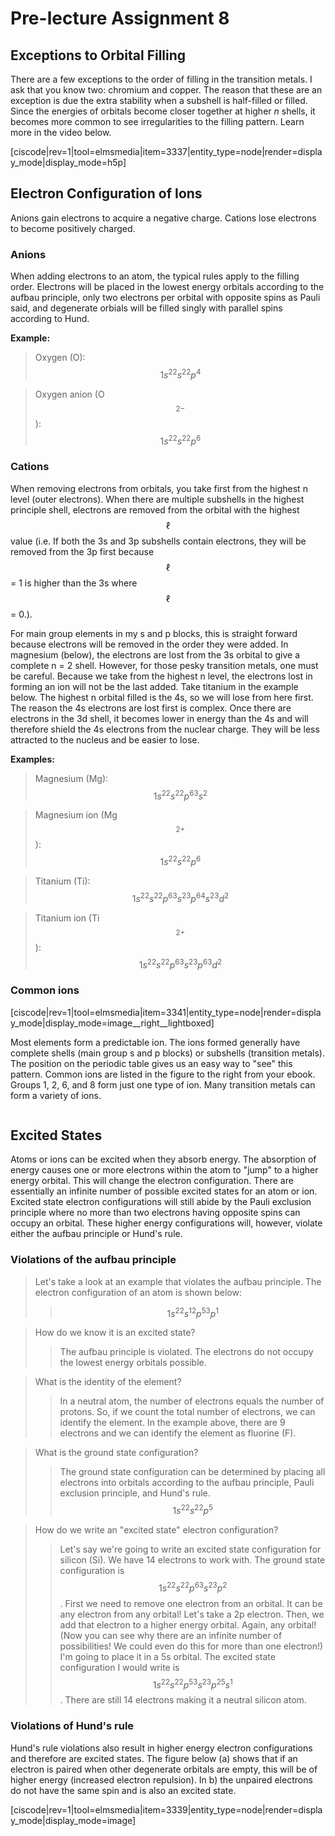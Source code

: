 # Pre-lecture Assignment 8

<div style="float:right;margin:auto"><ebook-button title="Electron Configuration" link=https://genchem.science.psu.edu/03-3-electron-configuration></ebook-button></div>

## Exceptions to Orbital Filling

There are a few exceptions to the order of filling in the transition metals.  I ask that you know two: chromium and copper.  The reason that these are an exception is due the extra stability when a subshell is half-filled or filled.  Since the energies of orbitals become closer together at higher _n_ shells, it becomes more common to see irregularities to the filling pattern.  Learn more in the video below.

<div style="float:none;max-width:800px;margin:auto">
[ciscode|rev=1|tool=elmsmedia|item=3337|entity_type=node|render=display_mode|display_mode=h5p]</div>

## Electron Configuration of Ions

Anions gain electrons to acquire a negative charge.  Cations lose electrons to become positively charged.

### Anions

When adding electrons to an atom, the typical rules apply to the filling order.  Electrons will be placed in the lowest energy orbitals according to the aufbau principle, only two electrons per orbital with opposite spins as Pauli said, and degenerate orbials will be filled singly with parallel spins according to Hund.

**Example:**
> Oxygen (O): $$1s^22s^22p^4$$

> Oxygen anion (O$$^{2-}$$):  $$1s^22s^22p^6$$

### Cations

When removing electrons from orbitals, you take first from the highest n level (outer electrons).  When there are multiple subshells in the highest principle shell, electrons are removed from the orbital with the highest $$\ell$$ value (i.e. If both the 3s and 3p subshells contain electrons, they will be removed from the 3p first because $$\ell$$ = 1 is higher than the 3s where $$\ell$$ = 0.).

For main group elements in my s and p blocks, this is straight forward because electrons will be removed in the order they were added.  In magnesium (below), the electrons are lost from the 3s orbital to give a complete n = 2 shell.  However, for those pesky transition metals, one must be careful.  Because we take from the highest n level, the electrons lost in forming an ion will not be the last added.  Take titanium in the example below.  The highest n orbital filled is the 4s, so we will lose from here first.  The reason the 4s electrons are lost first is complex. Once there are electrons in the 3d shell, it becomes lower in energy than the 4s and will therefore shield the 4s electrons from the nuclear charge. They will be less attracted to the nucleus and be easier to lose. 

**Examples:**
> Magnesium (Mg): $$1s^22s^22p^63s^2$$

> Magnesium ion (Mg$$^{2+}$$): $$1s^22s^22p^6$$

> Titanium (Ti): $$1s^22s^22p^63s^23p^64s^23d^2$$

> Titanium ion (Ti$$^{2+}$$): $$1s^22s^22p^63s^23p^63d^2$$

### Common ions 
[ciscode|rev=1|tool=elmsmedia|item=3341|entity_type=node|render=display_mode|display_mode=image__right__lightboxed]

Most elements form a predictable ion.  The ions formed generally have complete shells (main group s and p blocks) or subshells (transition metals).  The position on the periodic table gives us an easy way to "see" this pattern.  Common ions are listed in the figure to the right from your ebook.  Groups 1, 2, 6, and 8 form just one type of ion.  Many transition metals can form a variety of ions.

<div class="spacer" style="display:block;overflow:hidden;width:100%;"></div>


## Excited States

Atoms or ions can be excited when they absorb energy.  The absorption of energy causes one or more electrons within the atom to "jump" to a higher energy orbital.  This will change the electron configuration.  There are essentially an infinite number of possible excited states for an atom or ion.  
Excited state electron configurations will still abide by the Pauli exclusion principle where no more than two electrons having opposite spins can occupy an orbital.
These higher energy configurations will, however, violate either the aufbau principle or Hund's rule.


### Violations of the aufbau principle
>Let's take a look at an example that violates the aufbau principle.  The electron configuration of an atom is shown below:
>> $$1s^22s^12p^53p^1$$

>How do we know it is an excited state? 
> >The aufbau principle is violated.  The electrons do not occupy the lowest energy orbitals possible.

>What is the identity of the element?
>> In a neutral atom, the number of electrons equals the number of protons.  So, if we count the total number of electrons, we can identify the element.  In the example above, there are 9 electrons and we can identify the element as fluorine (F).

>What is the ground state configuration?
>> The ground state configuration can be determined by placing all electrons into orbitals according to the aufbau principle, Pauli exclusion principle, and Hund's rule.
$$1s^22s^22p^5$$


> How do we write an "excited state" electron configuration?
>>Let's say we're going to write an excited state configuration for silicon (Si).  We have 14 electrons to work with.  The ground state configuration is $$1s^22s^22p^63s^23p^2$$.  First we need to remove one electron from an orbital.  It can be any electron from any orbital!  Let's take a 2p electron.  Then, we add that electron to a higher energy orbital.  Again, any orbital! (Now you can see why there are an infinite number of possibilities! We could even do this for more than one electron!)  I'm going to place it in a 5s orbital.  The excited state configuration I would write is $$1s^22s^22p^53s^23p^25s^1$$.  There are still 14 electrons making it a neutral silicon atom.


### Violations of Hund's rule
Hund's rule violations also result in higher energy electron configurations and therefore are excited states.  The figure below (a) shows that if an electron is paired when other degenerate orbitals are empty, this will be of higher energy (increased electron repulsion).  In b) the unpaired electrons do not have the same spin and is also an excited state.

<div style="float:none;max-width:700px;margin:auto">
[ciscode|rev=1|tool=elmsmedia|item=3339|entity_type=node|render=display_mode|display_mode=image]</div>

